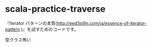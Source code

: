 scala-practice-traverse
=======================

『Iterator パターンの本質(http://eed3si9n.com/ja/essence-of-iterator-pattern )』を試すためのコードです。

型クラス怖い
